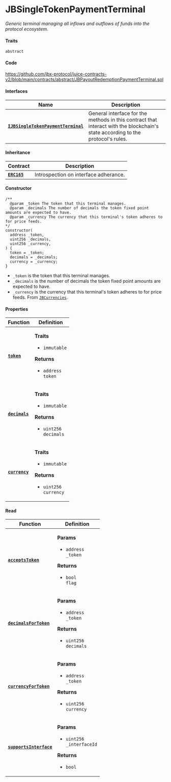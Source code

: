 # JBSingleTokenPaymentTerminal

_Generic terminal managing all inflows and outflows of funds into the protocol ecosystem._

#### Traits

`abstract`
#### Code

https://github.com/jbx-protocol/juice-contracts-v2/blob/main/contracts/abstract/JBPayoutRedemptionPaymentTerminal.sol


#### Interfaces

| Name                                             | Description                                                                                                                              |
| ------------------------------------------------ | ---------------------------------------------------------------------------------------------------------------------------------------- |
| [**`IJBSingleTokenPaymentTerminal`**](/dev/api/interfaces/ijbpayoutredemptionpaymentterminal.md) | General interface for the methods in this contract that interact with the blockchain's state according to the protocol's rules. |

#### Inheritance

| Contract                                                                  | Description                                                                                                                              |
| ------------------------------------------------------------------------- | ---------------------------------------------------------------------------------------------------------------------------------------- |
| [**`ERC165`**](https://docs.openzeppelin.com/contracts/2.x/dev/api/introspection#ERC165)                            |  Introspection on interface adherance.                      |


#### Constructor

```
/**
  @param _token The token that this terminal manages.
  @param _decimals The number of decimals the token fixed point amounts are expected to have.
  @param _currency The currency that this terminal's token adheres to for price feeds.
*/
constructor(
  address _token,
  uint256 _decimals,
  uint256 _currency,
) {
  token = _token;
  decimals = _decimals;
  currency = _currency;
}
```

* `_token` is the token that this terminal manages.
* `_decimals` is the number of decimals the token fixed point amounts are expected to have.
* `_currency` is the currency that this terminal's token adheres to for price feeds. From [`JBCurrencies`](/dev/api/libraries/jbcurrencies.md).

#### Properties

| Function                                                                  | Definition                                                                                                                                                                                                                                                               |
| ------------------------------------------------------------------------- | ------------------------------------------------------------------------------------------------------------------------------------------------------------------------------------------------------------------------------------------------------------------------ |
| [**`token`**](/dev/api/contracts/or-payment-terminals/or-abstract/jbsingletokenpaymentterminal/properties/token.md)                                        | <p><strong>Traits</strong></p><ul><li><code>immutable</code></li></ul><p><strong>Returns</strong></p><ul><li><code>address token</code></li></ul> |
| [**`decimals`**](/dev/api/contracts/or-payment-terminals/or-abstract/jbsingletokenpaymentterminal/properties/decimals.md)                                        | <p><strong>Traits</strong></p><ul><li><code>immutable</code></li></ul><p><strong>Returns</strong></p><ul><li><code>uint256 decimals</code></li></ul> |
| [**`currency`**](/dev/api/contracts/or-payment-terminals/or-abstract/jbsingletokenpaymentterminal/properties/currency.md)                                        | <p><strong>Traits</strong></p><ul><li><code>immutable</code></li></ul><p><strong>Returns</strong></p><ul><li><code>uint256 currency</code></li></ul> |

#### Read

| Function                                   | Definition                                                                                                                                                                                                                            |
| ------------------------------------------ | ------------------------------------------------------------------------------------------------------------------------------------------------------------------------------------------------------------------------------------- |
| [**`acceptsToken`**](/dev/api/contracts/or-payment-terminals/or-abstract/jbsingletokenpaymentterminal/read/acceptstoken.md) | <p><strong>Params</strong></p><ul><li><code>address _token</code></li></ul><p><strong>Returns</strong></p><ul><li><code>bool flag</code></li></ul>                                                                        |
| [**`decimalsForToken`**](/dev/api/contracts/or-payment-terminals/or-abstract/jbsingletokenpaymentterminal/read/decimalsfortoken.md)     | <p><strong>Params</strong></p><ul><li><code>address _token</code></li></ul><p><strong>Returns</strong></p><ul><li><code>uint256 decimals</code></li></ul> |
| [**`currencyForToken`**](/dev/api/contracts/or-payment-terminals/or-abstract/jbsingletokenpaymentterminal/read/currencyfortoken.md)     | <p><strong>Params</strong></p><ul><li><code>address _token</code></li></ul><p><strong>Returns</strong></p><ul><li><code>uint256 currency</code></li></ul> |
| [**`supportsInterface`**](/dev/api/contracts/or-payment-terminals/or-abstract/jbsingletokenpaymentterminal/read/supportsinterface.md) | <p><strong>Params</strong></p><ul><li><code>uint256 _interfaceId</code></li></ul><p><strong>Returns</strong></p><ul><li><code>bool</code></li></ul> |
